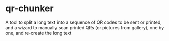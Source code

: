 # qr-chunker
A tool to split a long text into a sequence of QR codes to be sent or printed, and a wizard to manually scan printed QRs (or pictures from gallery), one by one, and re-create the long text
